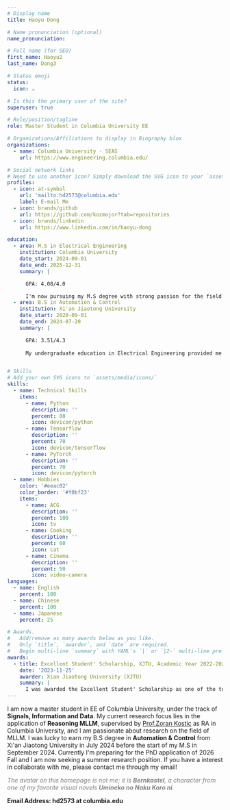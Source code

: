 ```yaml
---
# Display name
title: Haoyu Dong

# Name pronunciation (optional)
name_pronunciation: 

# Full name (for SEO)
first_name: Haoyu2
last_name: Dong3

# Status emoji
status:
  icon: ☕️

# Is this the primary user of the site?
superuser: true

# Role/position/tagline
role: Master Student in Columbia University EE

# Organizations/Affiliations to display in Biography blox
organizations:
  - name: Columbia University · SEAS
    url: https://www.engineering.columbia.edu/

# Social network links
# Need to use another icon? Simply download the SVG icon to your `assets/media/icons/` folder.
profiles:
  - icon: at-symbol
    url: 'mailto:hd2573@columbia.edu'
    label: E-mail Me
  - icon: brands/github
    url: https://github.com/kozmojor?tab=repositories
  - icon: brands/linkedin
    url: https://www.linkedin.com/in/haoyu-dong

education:
  - area: M.S in Electrical Engineering
    institution: Columbia University
    date_start: 2024-09-01
    date_end: 2025-12-31
    summary: |

      GPA: 4.08/4.0

      I'm now pursuing my M.S degree with strong passion for the field of deep learning
  - area: B.S in Automation & Control
    institution: Xi'an Jiaotong University
    date_start: 2020-09-01
    date_end: 2024-07-20
    summary: |

      GPA: 3.51/4.3
      
      My undergraduate education in Electrical Engineering provided me with a solid foundation in both engineering and theoretical concepts. My primary concentration was in control theory, while I also explored various other fields.


# Skills
# Add your own SVG icons to `assets/media/icons/`
skills:
  - name: Technical Skills
    items:
      - name: Python
        description: ''
        percent: 80
        icon: devicon/python
      - name: Tensorflow
        description: ''
        percent: 70
        icon: devicon/tensorflow
      - name: PyTorch
        description: ''
        percent: 70
        icon: devicon/pytorch
  - name: Hobbies
    color: '#eeac02'
    color_border: '#f0bf23'
    items:
      - name: ACG
        description: ''
        percent: 100
        icon: tv
      - name: Cooking
        description: ''
        percent: 60
        icon: cat
      - name: Cinema
        description: ''
        percent: 50
        icon: video-camera
languages:
  - name: English
    percent: 100
  - name: Chinese
    percent: 100
  - name: Japanese
    percent: 25

# Awards.
#   Add/remove as many awards below as you like.
#   Only `title`, `awarder`, and `date` are required.
#   Begin multi-line `summary` with YAML's `|` or `|2-` multi-line prefix and indent 2 spaces below.
awards:
  - title: Excellent Student' Scholarship, XJTU, Academic Year 2022-2023
    date: '2023-11-25'
    awarder: Xian Jiaotong University (XJTU)
    summary: |
      I was awarded the Excellent Student' Scholarship as one of the top 10% students in XJTU.
---
```


I am now a master student in EE of Columbia University, under the track of **Signals, Information and Data**. My current research focus lies in the application of  **Reasoning MLLM**, supervised by [Prof.Zoran Kostic](https://www.aidl.ee.columbia.edu/) as RA in Columbia University, and I am passionate about research on the field of MLLM. I was lucky to earn my B.S degree in **Automation & Control** from Xi'an Jiaotong University in July 2024 before the start of my M.S in September 2024. Currently I'm preparing for the PhD application of 2026 Fall and I am now seeking a summer research position. If you have a interest in collaborate with me, please contact me through my email!

*<span style="color:gray;">The avatar on this homepage is not me; it is **Bernkastel**, a character from one of my favorite visual novels **Umineko no Naku Koro ni**.</span>*

**Email Address: hd2573 at columbia.edu**
